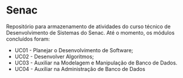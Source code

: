 # Senac

Repositório para armazenamento de atividades do curso técnico de Desenvolvimento de Sistemas do Senac. Até o momento, os módulos concluídos foram:
- UC01 - Planejar o Desenvolvimento de Software;
- UC02 - Desenvolver Algoritmos;
- UC03 - Auxiliar na Modelagem e Manipulação de Banco de Dados.
- UC04 - Auxiliar na Administração de Banco de Dados
